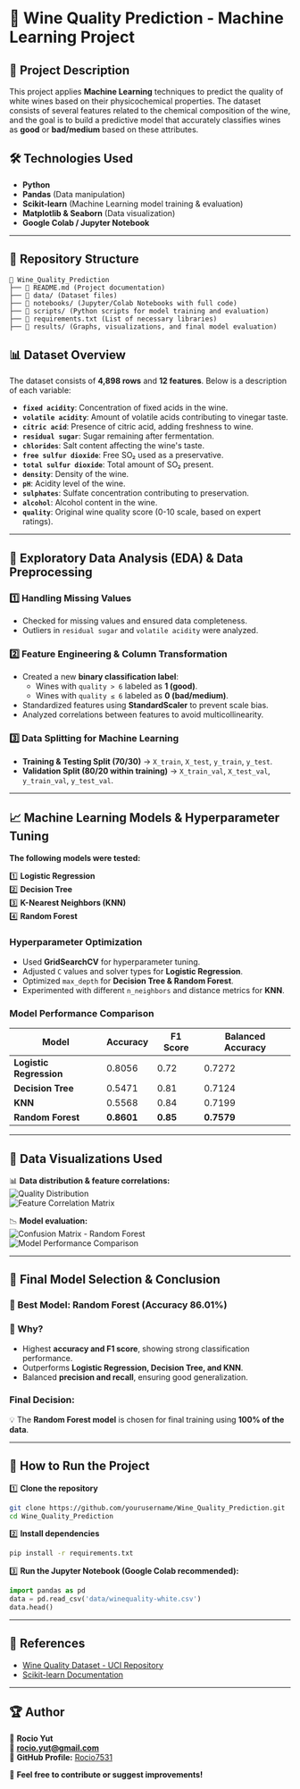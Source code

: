 # 🍷 Wine Quality Prediction - Machine Learning Project

## 📌 Project Description
This project applies **Machine Learning** techniques to predict the quality of white wines based on their physicochemical properties. 
The dataset consists of several features related to the chemical composition of the wine, and the goal is to build a predictive model that accurately classifies wines as **good** or **bad/medium** based on these attributes.

## 🛠 Technologies Used

- **Python**  
- **Pandas** (Data manipulation)  
- **Scikit-learn** (Machine Learning model training & evaluation)  
- **Matplotlib & Seaborn** (Data visualization)  
- **Google Colab / Jupyter Notebook**  

---
## 📂 Repository Structure

```
📂 Wine_Quality_Prediction
├── 📄 README.md (Project documentation)
├── 📂 data/ (Dataset files)
├── 📂 notebooks/ (Jupyter/Colab Notebooks with full code)
├── 📂 scripts/ (Python scripts for model training and evaluation)
├── 📄 requirements.txt (List of necessary libraries)
├── 📂 results/ (Graphs, visualizations, and final model evaluation)
```

## 📊 Dataset Overview

The dataset consists of **4,898 rows** and **12 features**. Below is a description of each variable:

- **`fixed acidity`**: Concentration of fixed acids in the wine.  
- **`volatile acidity`**: Amount of volatile acids contributing to vinegar taste.  
- **`citric acid`**: Presence of citric acid, adding freshness to wine.  
- **`residual sugar`**: Sugar remaining after fermentation.  
- **`chlorides`**: Salt content affecting the wine's taste.  
- **`free sulfur dioxide`**: Free SO₂ used as a preservative.  
- **`total sulfur dioxide`**: Total amount of SO₂ present.  
- **`density`**: Density of the wine.  
- **`pH`**: Acidity level of the wine.  
- **`sulphates`**: Sulfate concentration contributing to preservation.  
- **`alcohol`**: Alcohol content in the wine.  
- **`quality`**: Original wine quality score (0-10 scale, based on expert ratings).  

--- 

## 🔎 Exploratory Data Analysis (EDA) & Data Preprocessing

### **1️⃣ Handling Missing Values**
- Checked for missing values and ensured data completeness.  
- Outliers in `residual sugar` and `volatile acidity` were analyzed.  

### **2️⃣ Feature Engineering & Column Transformation**
- Created a new **binary classification label**:  
  - Wines with `quality > 6` labeled as **1 (good)**.  
  - Wines with `quality ≤ 6` labeled as **0 (bad/medium)**.  
- Standardized features using **StandardScaler** to prevent scale bias.  
- Analyzed correlations between features to avoid multicollinearity.  

### **3️⃣ Data Splitting for Machine Learning**
- **Training & Testing Split (70/30)** → `X_train`, `X_test`, `y_train`, `y_test`.  
- **Validation Split (80/20 within training)** → `X_train_val`, `X_test_val`, `y_train_val`, `y_test_val`.  

---
## 📈 Machine Learning Models & Hyperparameter Tuning

**The following models were tested:**

1️⃣ **Logistic Regression**  
2️⃣ **Decision Tree**  
3️⃣ **K-Nearest Neighbors (KNN)**  
4️⃣ **Random Forest**  

### **Hyperparameter Optimization**
- Used **GridSearchCV** for hyperparameter tuning.  
- Adjusted `C` values and solver types for **Logistic Regression**.  
- Optimized `max_depth` for **Decision Tree & Random Forest**.  
- Experimented with different `n_neighbors` and distance metrics for **KNN**.  

### **Model Performance Comparison**

| Model              | Accuracy | F1 Score | Balanced Accuracy |
|-------------------|----------|-----------|-----------------|
| **Logistic Regression** | 0.8056  | 0.72    | 0.7272 |
| **Decision Tree**   | 0.5471  | 0.81    | 0.7124 |
| **KNN**            | 0.5568  | 0.84    | 0.7199 |
| **Random Forest**   | **0.8601**  | **0.85**    | **0.7579** |

---
## 🎨 Data Visualizations Used

📊 **Data distribution & feature correlations:**  
![Quality Distribution](results/quality_distribution.png)  
![Feature Correlation Matrix](results/correlation_matrix.png)  

📉 **Model evaluation:**  
![Confusion Matrix - Random Forest](results/confusion_matrix.png)  
![Model Performance Comparison](results/model_comparison.png)  

---
## 🚀 Final Model Selection & Conclusion

### **📌 Best Model: Random Forest (Accuracy 86.01%)**

### **📌 Why?**
- Highest **accuracy and F1 score**, showing strong classification performance.  
- Outperforms **Logistic Regression, Decision Tree, and KNN**.  
- Balanced **precision and recall**, ensuring good generalization.  

### **Final Decision:**
💡 The **Random Forest model** is chosen for final training using **100% of the data**.  

---
## 🚀 How to Run the Project

1️⃣ **Clone the repository**
```bash
git clone https://github.com/yourusername/Wine_Quality_Prediction.git
cd Wine_Quality_Prediction
```

2️⃣ **Install dependencies**
```bash
pip install -r requirements.txt
```

3️⃣ **Run the Jupyter Notebook (Google Colab recommended):**
```python
import pandas as pd
data = pd.read_csv('data/winequality-white.csv')
data.head()
```

---
## 📎 References
- [Wine Quality Dataset - UCI Repository](https://archive.ics.uci.edu/ml/datasets/Wine+Quality)
- [Scikit-learn Documentation](https://scikit-learn.org/stable/)

---
## 🏆 Author
👤 **Rocio Yut**  
📧 **rocio.yut@gmail.com**  
🔗 **GitHub Profile:** [Rocio7531](https://github.com/Rocio7531)

🚀 **Feel free to contribute or suggest improvements!**
